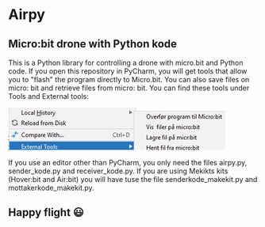 # Airpy
## Micro:bit drone with Python kode
This is a Python library for controlling a drone with micro.bit and Python code. If you open this repository in PyCharm, you will get tools that allow you to "flash" the program directly to Micro.bit. You can also save files on micro: bit and retrieve files from micro: bit. You can find these tools under Tools and External tools:

![Pycharm meny](https://github.com/Svein-Tore/Airpy/blob/master/Pycharm_tools.png)

If you use an editor other than PyCharm, you only need the files airpy.py, sender_kode.py and receiver_kode.py.  If you are using Mekikts kits (Hover:bit and Air:bit) you will have tuse the file senderkode_makekit.py and mottakerkode_makekit.py.    

## Happy flight :smiley:
